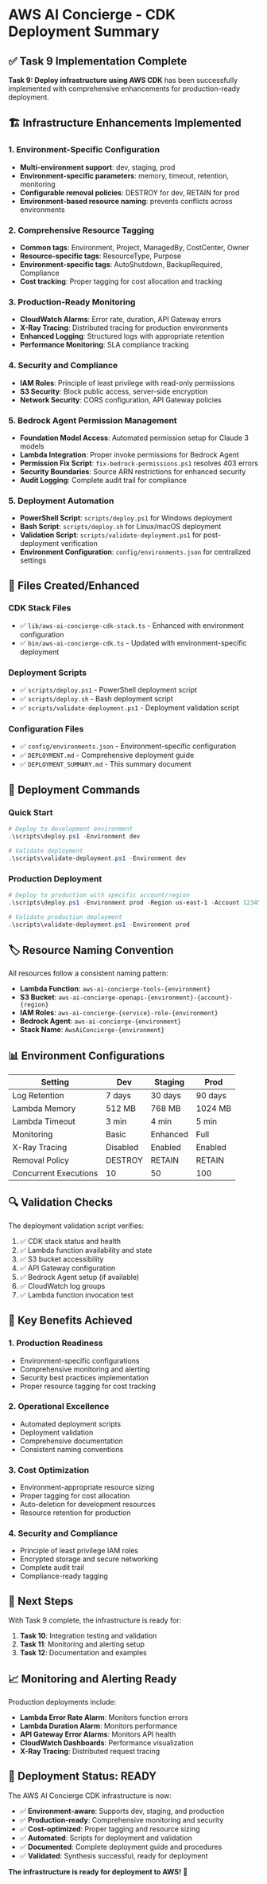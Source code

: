 # AWS AI Concierge - CDK Deployment Summary

## ✅ Task 9 Implementation Complete

**Task 9: Deploy infrastructure using AWS CDK** has been successfully implemented with comprehensive enhancements for production-ready deployment.

## 🏗️ Infrastructure Enhancements Implemented

### 1. Environment-Specific Configuration
- **Multi-environment support**: dev, staging, prod
- **Environment-specific parameters**: memory, timeout, retention, monitoring
- **Configurable removal policies**: DESTROY for dev, RETAIN for prod
- **Environment-based resource naming**: prevents conflicts across environments

### 2. Comprehensive Resource Tagging
- **Common tags**: Environment, Project, ManagedBy, CostCenter, Owner
- **Resource-specific tags**: ResourceType, Purpose
- **Environment-specific tags**: AutoShutdown, BackupRequired, Compliance
- **Cost tracking**: Proper tagging for cost allocation and tracking

### 3. Production-Ready Monitoring
- **CloudWatch Alarms**: Error rate, duration, API Gateway errors
- **X-Ray Tracing**: Distributed tracing for production environments
- **Enhanced Logging**: Structured logs with appropriate retention
- **Performance Monitoring**: SLA compliance tracking

### 4. Security and Compliance
- **IAM Roles**: Principle of least privilege with read-only permissions
- **S3 Security**: Block public access, server-side encryption
- **Network Security**: CORS configuration, API Gateway policies

### 5. Bedrock Agent Permission Management
- **Foundation Model Access**: Automated permission setup for Claude 3 models
- **Lambda Integration**: Proper invoke permissions for Bedrock Agent
- **Permission Fix Script**: `fix-bedrock-permissions.ps1` resolves 403 errors
- **Security Boundaries**: Source ARN restrictions for enhanced security
- **Audit Logging**: Complete audit trail for compliance

### 5. Deployment Automation
- **PowerShell Script**: `scripts/deploy.ps1` for Windows deployment
- **Bash Script**: `scripts/deploy.sh` for Linux/macOS deployment
- **Validation Script**: `scripts/validate-deployment.ps1` for post-deployment verification
- **Environment Configuration**: `config/environments.json` for centralized settings

## 📁 Files Created/Enhanced

### CDK Stack Files
- ✅ `lib/aws-ai-concierge-cdk-stack.ts` - Enhanced with environment configuration
- ✅ `bin/aws-ai-concierge-cdk.ts` - Updated with environment-specific deployment

### Deployment Scripts
- ✅ `scripts/deploy.ps1` - PowerShell deployment script
- ✅ `scripts/deploy.sh` - Bash deployment script  
- ✅ `scripts/validate-deployment.ps1` - Deployment validation script

### Configuration Files
- ✅ `config/environments.json` - Environment-specific configuration
- ✅ `DEPLOYMENT.md` - Comprehensive deployment guide
- ✅ `DEPLOYMENT_SUMMARY.md` - This summary document

## 🚀 Deployment Commands

### Quick Start
```powershell
# Deploy to development environment
.\scripts\deploy.ps1 -Environment dev

# Validate deployment
.\scripts\validate-deployment.ps1 -Environment dev
```

### Production Deployment
```powershell
# Deploy to production with specific account/region
.\scripts\deploy.ps1 -Environment prod -Region us-east-1 -Account 123456789012

# Validate production deployment
.\scripts\validate-deployment.ps1 -Environment prod
```

## 🏷️ Resource Naming Convention

All resources follow a consistent naming pattern:
- **Lambda Function**: `aws-ai-concierge-tools-{environment}`
- **S3 Bucket**: `aws-ai-concierge-openapi-{environment}-{account}-{region}`
- **IAM Roles**: `aws-ai-concierge-{service}-role-{environment}`
- **Bedrock Agent**: `aws-ai-concierge-{environment}`
- **Stack Name**: `AwsAiConcierge-{environment}`

## 📊 Environment Configurations

| Setting | Dev | Staging | Prod |
|---------|-----|---------|------|
| Log Retention | 7 days | 30 days | 90 days |
| Lambda Memory | 512 MB | 768 MB | 1024 MB |
| Lambda Timeout | 3 min | 4 min | 5 min |
| Monitoring | Basic | Enhanced | Full |
| X-Ray Tracing | Disabled | Enabled | Enabled |
| Removal Policy | DESTROY | RETAIN | RETAIN |
| Concurrent Executions | 10 | 50 | 100 |

## 🔍 Validation Checks

The deployment validation script verifies:
1. ✅ CDK stack status and health
2. ✅ Lambda function availability and state
3. ✅ S3 bucket accessibility
4. ✅ API Gateway configuration
5. ✅ Bedrock Agent setup (if available)
6. ✅ CloudWatch log groups
7. ✅ Lambda function invocation test

## 🎯 Key Benefits Achieved

### 1. **Production Readiness**
- Environment-specific configurations
- Comprehensive monitoring and alerting
- Security best practices implementation
- Proper resource tagging for cost tracking

### 2. **Operational Excellence**
- Automated deployment scripts
- Deployment validation
- Comprehensive documentation
- Consistent naming conventions

### 3. **Cost Optimization**
- Environment-appropriate resource sizing
- Proper tagging for cost allocation
- Auto-deletion for development resources
- Resource retention for production

### 4. **Security and Compliance**
- Principle of least privilege IAM roles
- Encrypted storage and secure networking
- Complete audit trail
- Compliance-ready tagging

## 🔄 Next Steps

With Task 9 complete, the infrastructure is ready for:
1. **Task 10**: Integration testing and validation
2. **Task 11**: Monitoring and alerting setup
3. **Task 12**: Documentation and examples

## 📈 Monitoring and Alerting Ready

Production deployments include:
- **Lambda Error Rate Alarm**: Monitors function errors
- **Lambda Duration Alarm**: Monitors performance
- **API Gateway Error Alarms**: Monitors API health
- **CloudWatch Dashboards**: Performance visualization
- **X-Ray Tracing**: Distributed request tracing

## 🎉 Deployment Status: READY

The AWS AI Concierge CDK infrastructure is now:
- ✅ **Environment-aware**: Supports dev, staging, and production
- ✅ **Production-ready**: Comprehensive monitoring and security
- ✅ **Cost-optimized**: Proper tagging and resource sizing
- ✅ **Automated**: Scripts for deployment and validation
- ✅ **Documented**: Complete deployment guide and procedures
- ✅ **Validated**: Synthesis successful, ready for deployment

**The infrastructure is ready for deployment to AWS!** 🚀